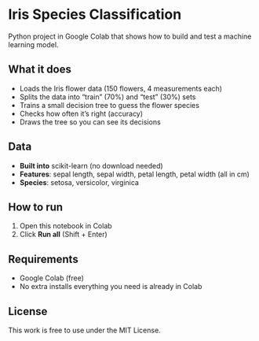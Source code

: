 # Iris Species Classification

Python project in Google Colab that shows how to build and test a machine learning model.

## What it does

- Loads the Iris flower data (150 flowers, 4 measurements each)  
- Splits the data into “train” (70%) and “test” (30%) sets  
- Trains a small decision tree to guess the flower species  
- Checks how often it’s right (accuracy)  
- Draws the tree so you can see its decisions  

## Data

- **Built into** scikit-learn (no download needed)  
- **Features**: sepal length, sepal width, petal length, petal width (all in cm)  
- **Species**: setosa, versicolor, virginica  

## How to run

1. Open this notebook in Colab
2. Click **Run all** (Shift + Enter)  

## Requirements

- Google Colab (free)  
- No extra installs everything you need is already in Colab  

## License

This work is free to use under the MIT License.  
